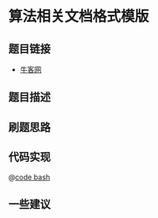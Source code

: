 # 算法相关文档格式模版

## 题目链接

- [牛客网]()


## 题目描述

## 刷题思路

## 代码实现

@[code bash](@code/algorithm/shell/shell-1.sh)

## 一些建议
